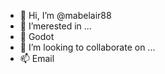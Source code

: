 - 👋 Hi, I’m @mabelair88
- 👀 I’merested in ...
- 🌱 Godot 
- 💞️ I’m looking to collaborate on ...
- 📫 Email

<!---
mabelair88/mabelair88 is a ✨ special ✨ repository because its `README.md` (this file) appears on your GitHub profile.
You can click the Preview link to take a look at your changes.
--->
